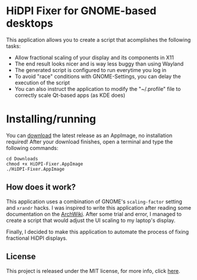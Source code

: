 # HiDPI Fixer for GNOME-based desktops

This application allows you to create a script that acomplishes the following tasks:
- Allow fractional scaling of your display and its components in X11
- The end result looks nicer and is way less buggy than using Wayland
- The generated script is configured to run everytime you log in
- To avoid "race" conditions with GNOME-Settings, you can delay the execution of the script
- You can also instruct the application to modify the "~/.profile" file to correctly scale Qt-based apps (as KDE does)

# Installing/running

You can [download](https://github.com/alex-spataru/HiDPI-Fixer/releases/latest) the latest release as an AppImage, no installation required!
After your download finishes, open a terminal and type the following commands:

    cd Downloads
    chmod +x HiDPI-Fixer.AppImage
    ./HiDPI-Fixer.AppImage

## How does it work?

This application uses a combination of GNOME's `scaling-factor` setting and `xrandr` hacks. I was inspired to write this application after reading some documentation on the [ArchWiki](https://wiki.archlinux.org/index.php/HiDPI#Fractional_Scaling). After some trial and error, I managed to create a script that would adjust the UI scaling to my laptop's display.

Finally, I decided to make this application to automate the process of fixing fractional HiDPI displays. 

## License

This project is released under the MIT license, for more info, click [here](LICENSE.md).

